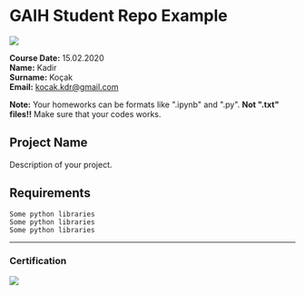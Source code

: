 # GAIH Student Repo Example
![](img/logo.png)

**Course Date:** 15.02.2020  
**Name:** Kadir  
**Surname:** Koçak  
**Email:** kocak.kdr@gmail.com  

**Note:** Your homeworks can be formats like ".ipynb" and ".py". **Not ".txt" files!!** Make sure that your codes works.  

## Project Name
Description of your project.

## Requirements
```
Some python libraries
Some python libraries
Some python libraries
```
---

### Certification
![](img/certificate_ex.png)

